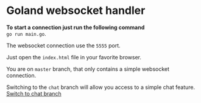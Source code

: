 # Goland websocket handler

**To start a connection just run the following command**  
`go run main.go`.

The websocket connection use the `5555` port.

Just open the `index.html` file in your favorite browser.

You are on `master` branch, that only contains a simple websocket connection.

Switching to the `chat` branch will allow you access to a simple chat feature.  
[Switch to chat branch](https://github.com/jsaunie/chat-websocket-golang/tree/Chat)